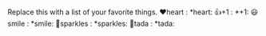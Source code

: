 Replace this with a list of your favorite things.
❤heart : *heart:
👍+1 :  *+1:
😃smile : *smile:
🌟sparkles : *sparkles:
🎉tada	: *tada:
